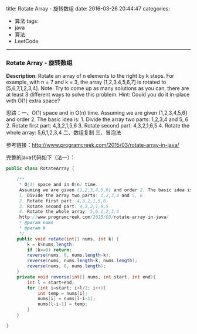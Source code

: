 




title: Rotate Array - 旋转数组
date: 2016-03-26 20:44:47
categories: 
- 算法
tags: 
- java
- 算法
- LeetCode
<!--updated: 2016-03-26 21:40:47-->
---

### Rotate Array - 旋转数组
**Description**: Rotate an array of n elements to the right by k steps.
 For example, with n = 7 and k = 3, the array [1,2,3,4,5,6,7] is rotated to [5,6,7,1,2,3,4].
 Note: Try to come up as many solutions as you can, there are at least 3 different ways to solve this problem.
 Hint: Could you do it in-place with O(1) extra space?

思路：一、O(1) space and in O(n) time.
Assuming we are given {1,2,3,4,5,6} and order 2. The basic idea is:
     1. Divide the array two parts: 1,2,3,4 and 5, 6
     2. Rotate first part: 4,3,2,1,5,6
     3. Rotate second part: 4,3,2,1,6,5
     4. Rotate the whole array: 5,6,1,2,3,4
  二、数组复制
  三、冒泡法
     
参考链接：http://www.programcreek.com/2015/03/rotate-array-in-java/

完整的java代码如下（法一）：

```java
public class RotateArray {

    /**
     * O(1) space and in O(n) time.
     Assuming we are given {1,2,3,4,5,6} and order 2. The basic idea is:
     1. Divide the array two parts: 1,2,3,4 and 5, 6
     2. Rotate first part: 4,3,2,1,5,6
     3. Rotate second part: 4,3,2,1,6,5
     4. Rotate the whole array: 5,6,1,2,3,4
     http://www.programcreek.com/2015/03/rotate-array-in-java/
     * @param nums
     * @param k
     */
    public void rotate(int[] nums, int k) {
        k = k%nums.length;
        if (k==0) return;
        reverse(nums, 0, nums.length-k);
        reverse(nums, nums.length-k, nums.length);
        reverse(nums, 0, nums.length);
    }
    private void reverse(int[] nums, int start, int end){
        int l = start+end;
        for (int i=start; i<l/2; i++){
            int temp = nums[i];
            nums[i] = nums[l-i-1];
            nums[l-i-1] = temp;
        }
    }

}
```
